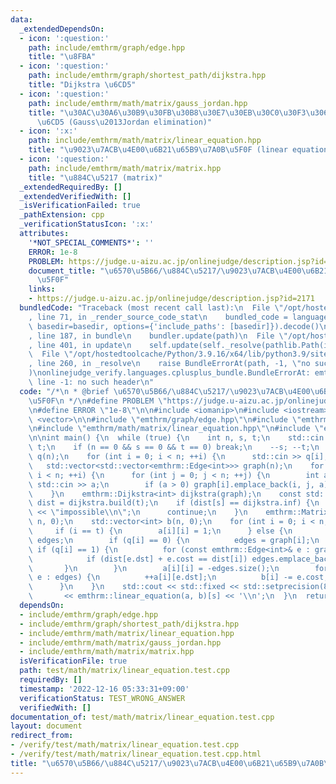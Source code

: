 ```yaml
---
data:
  _extendedDependsOn:
  - icon: ':question:'
    path: include/emthrm/graph/edge.hpp
    title: "\u8FBA"
  - icon: ':question:'
    path: include/emthrm/graph/shortest_path/dijkstra.hpp
    title: "Dijkstra \u6CD5"
  - icon: ':question:'
    path: include/emthrm/math/matrix/gauss_jordan.hpp
    title: "\u30AC\u30A6\u30B9\u30FB\u30B8\u30E7\u30EB\u30C0\u30F3\u306E\u6D88\u53BB\
      \u6CD5 (Gauss\u2013Jordan elimination)"
  - icon: ':x:'
    path: include/emthrm/math/matrix/linear_equation.hpp
    title: "\u9023\u7ACB\u4E00\u6B21\u65B9\u7A0B\u5F0F (linear equation)"
  - icon: ':question:'
    path: include/emthrm/math/matrix/matrix.hpp
    title: "\u884C\u5217 (matrix)"
  _extendedRequiredBy: []
  _extendedVerifiedWith: []
  _isVerificationFailed: true
  _pathExtension: cpp
  _verificationStatusIcon: ':x:'
  attributes:
    '*NOT_SPECIAL_COMMENTS*': ''
    ERROR: 1e-8
    PROBLEM: https://judge.u-aizu.ac.jp/onlinejudge/description.jsp?id=2171
    document_title: "\u6570\u5B66/\u884C\u5217/\u9023\u7ACB\u4E00\u6B21\u65B9\u7A0B\
      \u5F0F"
    links:
    - https://judge.u-aizu.ac.jp/onlinejudge/description.jsp?id=2171
  bundledCode: "Traceback (most recent call last):\n  File \"/opt/hostedtoolcache/Python/3.9.16/x64/lib/python3.9/site-packages/onlinejudge_verify/documentation/build.py\"\
    , line 71, in _render_source_code_stat\n    bundled_code = language.bundle(stat.path,\
    \ basedir=basedir, options={'include_paths': [basedir]}).decode()\n  File \"/opt/hostedtoolcache/Python/3.9.16/x64/lib/python3.9/site-packages/onlinejudge_verify/languages/cplusplus.py\"\
    , line 187, in bundle\n    bundler.update(path)\n  File \"/opt/hostedtoolcache/Python/3.9.16/x64/lib/python3.9/site-packages/onlinejudge_verify/languages/cplusplus_bundle.py\"\
    , line 401, in update\n    self.update(self._resolve(pathlib.Path(included), included_from=path))\n\
    \  File \"/opt/hostedtoolcache/Python/3.9.16/x64/lib/python3.9/site-packages/onlinejudge_verify/languages/cplusplus_bundle.py\"\
    , line 260, in _resolve\n    raise BundleErrorAt(path, -1, \"no such header\"\
    )\nonlinejudge_verify.languages.cplusplus_bundle.BundleErrorAt: emthrm/graph/edge.hpp:\
    \ line -1: no such header\n"
  code: "/*\n * @brief \u6570\u5B66/\u884C\u5217/\u9023\u7ACB\u4E00\u6B21\u65B9\u7A0B\
    \u5F0F\n */\n#define PROBLEM \"https://judge.u-aizu.ac.jp/onlinejudge/description.jsp?id=2171\"\
    \n#define ERROR \"1e-8\"\n\n#include <iomanip>\n#include <iostream>\n#include\
    \ <vector>\n\n#include \"emthrm/graph/edge.hpp\"\n#include \"emthrm/graph/shortest_path/dijkstra.hpp\"\
    \n#include \"emthrm/math/matrix/linear_equation.hpp\"\n#include \"emthrm/math/matrix/matrix.hpp\"\
    \n\nint main() {\n  while (true) {\n    int n, s, t;\n    std::cin >> n >> s >>\
    \ t;\n    if (n == 0 && s == 0 && t == 0) break;\n    --s; --t;\n    std::vector<int>\
    \ q(n);\n    for (int i = 0; i < n; ++i) {\n      std::cin >> q[i];\n    }\n \
    \   std::vector<std::vector<emthrm::Edge<int>>> graph(n);\n    for (int i = 0;\
    \ i < n; ++i) {\n      for (int j = 0; j < n; ++j) {\n        int a;\n       \
    \ std::cin >> a;\n        if (a > 0) graph[i].emplace_back(i, j, a);\n      }\n\
    \    }\n    emthrm::Dijkstra<int> dijkstra(graph);\n    const std::vector<int>\
    \ dist = dijkstra.build(t);\n    if (dist[s] == dijkstra.inf) {\n      std::cout\
    \ << \"impossible\\n\";\n      continue;\n    }\n    emthrm::Matrix<int> a(n,\
    \ n, 0);\n    std::vector<int> b(n, 0);\n    for (int i = 0; i < n; ++i) {\n \
    \     if (i == t) {\n        a[i][i] = 1;\n      } else {\n        std::vector<emthrm::Edge<int>>\
    \ edges;\n        if (q[i] == 0) {\n          edges = graph[i];\n        } else\
    \ if (q[i] == 1) {\n          for (const emthrm::Edge<int>& e : graph[i]) {\n\
    \            if (dist[e.dst] + e.cost == dist[i]) edges.emplace_back(e);\n   \
    \       }\n        }\n        a[i][i] = -edges.size();\n        for (const emthrm::Edge<int>&\
    \ e : edges) {\n          ++a[i][e.dst];\n          b[i] -= e.cost;\n        }\n\
    \      }\n    }\n    std::cout << std::fixed << std::setprecision(8)\n       \
    \       << emthrm::linear_equation(a, b)[s] << '\\n';\n  }\n  return 0;\n}\n"
  dependsOn:
  - include/emthrm/graph/edge.hpp
  - include/emthrm/graph/shortest_path/dijkstra.hpp
  - include/emthrm/math/matrix/linear_equation.hpp
  - include/emthrm/math/matrix/gauss_jordan.hpp
  - include/emthrm/math/matrix/matrix.hpp
  isVerificationFile: true
  path: test/math/matrix/linear_equation.test.cpp
  requiredBy: []
  timestamp: '2022-12-16 05:33:31+09:00'
  verificationStatus: TEST_WRONG_ANSWER
  verifiedWith: []
documentation_of: test/math/matrix/linear_equation.test.cpp
layout: document
redirect_from:
- /verify/test/math/matrix/linear_equation.test.cpp
- /verify/test/math/matrix/linear_equation.test.cpp.html
title: "\u6570\u5B66/\u884C\u5217/\u9023\u7ACB\u4E00\u6B21\u65B9\u7A0B\u5F0F"
---
```

